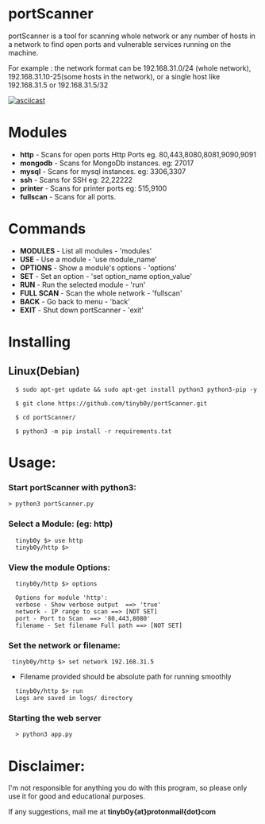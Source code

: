 # portScanner

portScanner is a tool for scanning whole network or any number of hosts in a network to find open ports and vulnerable services running on the machine.

For example : the network format can be 192.168.31.0/24 (whole network), 192.168.31.10-25(some hosts in the network), or a single host like 192.168.31.5 or 192.168.31.5/32

[![asciicast](https://asciinema.org/a/3fWX1ufPwYUhfWdJIfeiECkro.png)](https://asciinema.org/a/3fWX1ufPwYUhfWdJIfeiECkro)

# Modules
  * **http** - Scans for open ports Http Ports eg. 80,443,8080,8081,9090,9091
  * **mongodb** - Scans for MongoDb instances. eg: 27017
  * **mysql** - Scans for mysql instances. eg: 3306,3307
  * **ssh** - Scans for SSH eg: 22,22222
  * **printer** - Scans for printer ports eg: 515,9100
  * **fullscan** - Scans for all ports.

# Commands
  * **MODULES** - List all modules - 'modules'
  * **USE** - Use a module - 'use module_name'
  * **OPTIONS** - Show a module's options - 'options'
  * **SET** - Set an option - 'set option_name option_value'
  * **RUN** - Run the selected module - 'run'
  * **FULL SCAN** - Scan the whole network - 'fullscan'
  * **BACK** - Go back to menu - 'back'
  * **EXIT** - Shut down portScanner - 'exit'

# Installing
## Linux(Debian)
```
  $ sudo apt-get update && sudo apt-get install python3 python3-pip -y  

  $ git clone https://github.com/tinyb0y/portScanner.git

  $ cd portScanner/

  $ python3 -m pip install -r requirements.txt
```
# Usage:
  ### Start portScanner with python3:
  ```
  > python3 portScanner.py

  ```

  ### Select a Module: (eg: http)

  ```
    tinyb0y $> use http
    tinyb0y/http $>
  ```

  ### View the module Options:
  ```
    tinyb0y/http $> options

    Options for module 'http':
    verbose - Show verbose output  ==> 'true'
    network - IP range to scan ==> [NOT SET]
    port - Port to Scan  ==> '80,443,8080'
    filename - Set filename Full path ==> [NOT SET]
  ```

   ### Set the network or filename:

  ```
   tinyb0y/http $> set network 192.168.31.5
  ```
   * Filename provided should be absolute path for running smoothly
  ```
    tinyb0y/http $> run
    Logs are saved in logs/ directory
  ```
  
  ### Starting the web server
  ```
    > python3 app.py 
  ```
  
  # Disclaimer:
  I'm not responsible for anything you do with this program, so please only use it for good and educational purposes.

 If any suggestions, mail me at **tinyb0y{at}protonmail{dot}com**
